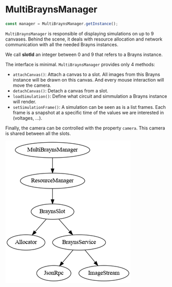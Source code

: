 # MultiBraynsManager

```ts
const manager = MultiBraynsManager.getInstance();
```

`MultiBraynsManager` is responsible of displaying simulations on up to 9 canvases.
Behind the scene, it deals with resource allocation and network communication with
all the needed Brayns instances.

We call **slotId** an integer between 0 and 9 that refers to a Brayns instance.

The interface is minimal. `MultiBraynsManager` provides only 4 methods:

- `attachCanvas()`: Attach a canvas to a slot.
  All images from this Brayns instance will be drawn on this canvas.
  And every mouse interaction will move the camera.
- `detachCanvas()`: Detach a canvas from a slot.
- `loadSimulation()`: Define what circuit and simmulation a Brayns instance will render.
- `setSimulationFrame()`: A simulation can be seen as is a list frames.
  Each frame is a snapshot at a specific time of the values we are interested in (voltages, ...).

Finally, the camera can be controlled with the property `camera`.
This camera is shared between all the slots.

![Dependencies Graph](dependencies.png)

